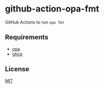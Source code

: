 # github-action-opa-fmt

GitHub Actions to run `opa fmt`

## Requirements

* [opa](https://github.com/open-policy-agent/opa)
* [ghcp](https://github.com/int128/ghcp)

## License

[MIT](LICENSE)
